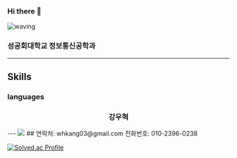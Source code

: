 ### Hi there 👋

<!--
**woohyuk0428/woohyuk0428** is a ✨ _special_ ✨ repository because its `README.md` (this file) appears on your GitHub profile.

Here are some ideas to get you started:

- 🔭 I’m currently working on ...
- 🌱 I’m currently learning ...
- 👯 I’m looking to collaborate on ...
- 🤔 I’m looking for help with ...
- 💬 Ask me about ...
- 📫 How to reach me: ...
- 😄 Pronouns: ...
- ⚡ Fun fact: ...
-->
![waving](https://capsule-render.vercel.app/api?type=waving&height=200&text=WooHyukKang&fontAlign=70&fontAlignY=40&color=gradient)

### 성공회대학교 정보통신공학과
---
## Skills
### languages
<h3 style=text-align:center>강우혁</h3>
---
<img src="https://camo.githubusercontent.com/5e1ffb537fb7903df7a181ea5ee2101c44f697813518cd7ae16fd4afbdd02980/68747470733a2f2f696d672e736869656c64732e696f2f62616467652f2d507974686f6e2d3337373661623f7374796c653d666f722d7468652d6261646765266c6f676f3d707974686f6e266c6f676f436f6c6f723d666666"/>
## 연락처: whkang03@gmail.com 전화번호: 010-2396-0238

[![Solved.ac Profile](http://mazassumnida.wtf/api/v2/generate_badge?boj=whkang03)](https://solved.ac/whkang03/)
